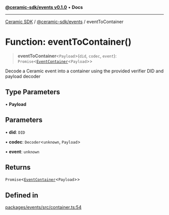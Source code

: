[**@ceramic-sdk/events v0.1.0**](../README.md) • **Docs**

***

[Ceramic SDK](../../../README.md) / [@ceramic-sdk/events](../README.md) / eventToContainer

# Function: eventToContainer()

> **eventToContainer**\<`Payload`\>(`did`, `codec`, `event`): `Promise`\<[`EventContainer`](../type-aliases/EventContainer.md)\<`Payload`\>\>

Decode a Ceramic event into a container using the provided verifier DID and payload decoder

## Type Parameters

• **Payload**

## Parameters

• **did**: `DID`

• **codec**: `Decoder`\<`unknown`, `Payload`\>

• **event**: `unknown`

## Returns

`Promise`\<[`EventContainer`](../type-aliases/EventContainer.md)\<`Payload`\>\>

## Defined in

[packages/events/src/container.ts:54](https://github.com/ceramicstudio/ceramic-sdk/blob/2df74ee449b4c48a3a1f531066c64854fe2dc5dd/packages/events/src/container.ts#L54)
